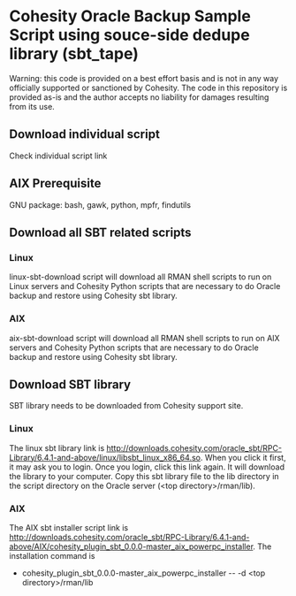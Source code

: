 # Cohesity Oracle Backup Sample Script using souce-side dedupe library (sbt_tape)
Warning: this code is provided on a best effort basis and is not in any way officially supported or sanctioned by Cohesity. The code in this repository is provided as-is and the author accepts no liability for damages resulting from its use.

## Download individual script
Check individual script link

## AIX Prerequisite 
GNU package: bash, gawk, python, mpfr, findutils

## Download all SBT related scripts
### Linux
linux-sbt-download script will download all RMAN shell scripts to run on Linux servers and Cohesity Python scripts that are necessary to do Oracle backup and restore using Cohesity sbt library. 
### AIX
aix-sbt-download script will download all RMAN shell scripts to run on AIX servers and Cohesity Python scripts that are necessary to do Oracle backup and restore using Cohesity sbt library.

## Download SBT library
SBT library needs to be downloaded from Cohesity support site. 
### Linux
The linux sbt library link is http://downloads.cohesity.com/oracle_sbt/RPC-Library/6.4.1-and-above/linux/libsbt_linux_x86_64.so. When you click it first, it may ask you to login. Once you login, click this link again. It will download the library to your computer. Copy this sbt library file to the lib directory in the script directory on the Oracle server (\<top directory\>/rman/lib).
### AIX
The AIX sbt installer script link is http://downloads.cohesity.com/oracle_sbt/RPC-Library/6.4.1-and-above/AIX/cohesity_plugin_sbt_0.0.0-master_aix_powerpc_installer. The installation command is

- cohesity_plugin_sbt_0.0.0-master_aix_powerpc_installer -- -d \<top directory\>/rman/lib

